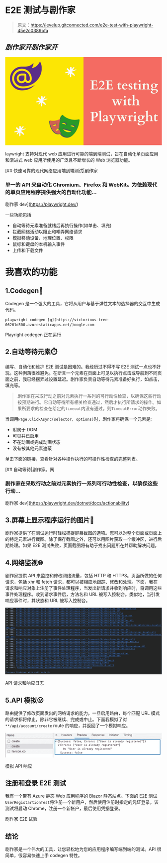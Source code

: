 # E2E 测试与剧作家

> 原文：<https://levelup.gitconnected.com/e2e-test-with-playwright-45e2c0389bfa>

## *剧作家开剧作家开*

![](img/2b9fa21b65d4193aa3dc3c3091ed323d.png)

laywright 支持对现代 web 应用进行可靠的端到端测试，旨在自动化单页面应用和渐进式 web 应用所使用的广泛且不断增长的 Web 浏览器功能。

[](https://playwright.dev/) [## 快速可靠的现代网络应用端到端测试|剧作家

### 单一的 API 来自动化 Chromium、Firefox 和 WebKit。为依赖现代的单页应用程序提供强大的自动化功能…

剧作家 dev](https://playwright.dev/) 

一些功能包括

*   自动等待元素准备就绪后再执行操作(如单击、填充)
*   拦截网络活动以阻止和嘲弄网络请求
*   模拟移动设备、地理位置、权限
*   鼠标和键盘的本机输入事件
*   上传和下载文件

# 我喜欢的功能

## 1.Codegen💪

Codegen 是一个强大的工具，它将从用户与基于弹性文本的选择器的交互中生成代码。

```
playwright codegen [g](https://victorious-tree-06261d500.azurestaticapps.net/)oogle.com
```

Playright codegen 正在运行

## 2.自动等待元素⏱️

编写、自动化和维护 E2E 测试是困难的。我经历过不得不写 E2E 测试一点也不好玩。这种剥落很难避免。在断言一个元素在页面上可见以执行点击或导航到不同页面之前，我已经摆弄过设置延迟。剧作家负责自动等待元素准备好执行，如点击，填充等。

> 剧作家在采取行动之前对元素执行一系列的可行动性检查，以确保这些行动按预期进行。它自动等待所有相关检查通过，然后才执行所请求的操作。如果所要求的检查在给定的`timeout`内没有通过，则`TimeoutError`动作失败。

当调用`Page.ClickAsync(selector, options)`时，剧作家将确保一个元素是:

*   附属于 DOM
*   可见并已启用
*   不在动画或完成动画状态
*   没有被其他元素遮蔽

单击下面的链接，查看针对各种操作执行的可操作性检查的完整列表。

 [## 自动等待|剧作家。网

### 剧作家在采取行动之前对元素执行一系列可行动性检查，以确保这些行动…

剧作家 dev](https://playwright.dev/dotnet/docs/actionability) 

## 3.屏幕上显示程序运行的图片📸

剧作家提供了在测试运行时轻松捕捉屏幕截图的选项。您可以对整个页面或页面上的特定元素进行截图。除了保存截图之外，还可以用图片获取一个缓冲区，进行后期处理。如果 E2E 测试失败，页面截图将有助于找出问题所在并帮助解决问题。

## 4.网络监视🌐

剧作家提供 API 来监控和修改网络流量，包括 HTTP 和 HTTPS。页面所做的任何请求，包括 xhr 和 fetch 请求，都可以被相应地跟踪、修改和处理。下面，我在请求和响应对象上注册了事件处理程序，当发出新请求并收到响应时，将调用这些事件处理程序。收到请求事件后，方法名和 URL 被写入控制台。类似地，当引发响应事件时，其状态和 URL 被写入控制台。

![](img/72b7f8a6462d01407314718c2d495959.png)

API 请求和响应日志

## 5.API 模拟😛

路由提供了修改页面发出的网络请求的能力。一旦启用路由，每个匹配 URL 模式的请求都将停止，除非它被继续、完成或中止。下面我模拟了对`**/api/account/create` route 的响应，并返回了一个模拟响应。

![](img/5b93cf211625439ee516ad09d855bebf.png)

模拟 API 响应

## 注册和登录 E2E 测试

我有一个带有 Azure 静态 Web 应用程序的 Blazor 静态站点。下面的 E2E 测试`UserRegistartionTest`将注册一个新用户，然后使用注册时指定的凭证登录。该测试将启动 Chrome，注册一个新帐户，最后使用凭据登录。

剧作家 E2E 试验

## 结论

剧作家是一个伟大的工具，让您轻松地为您的应用程序编写端到端的测试。API 很简单，很容易快速上手 codegen 特性。